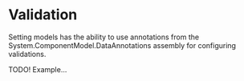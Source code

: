 # Validation

Setting models has the ability to use annotations from the System.ComponentModel.DataAnnotations assembly for configuring validations.

TODO! Example...